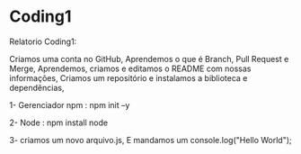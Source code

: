 # Coding1

Relatorio Coding1:

Criamos uma conta no GitHub,
Aprendemos o que é Branch, Pull Request e Merge,
Aprendemos, criamos e editamos o README com nossas informações,
Criamos um repositório e instalamos a biblioteca e dependências,

1- Gerenciador npm :
npm init –y

2- Node :
npm install node 

3- criamos um novo arquivo.js,
E mandamos um console.log("Hello World");

